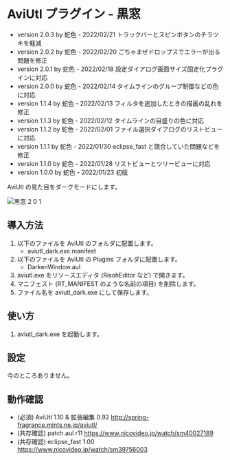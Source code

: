 # AviUtl プラグイン - 黒窓

* version 2.0.3 by 蛇色 - 2022/02/21 トラックバーとスピンボタンのチラツキを軽減
* version 2.0.2 by 蛇色 - 2022/02/20 ごちゃまぜドロップスでエラーが出る問題を修正
* version 2.0.1 by 蛇色 - 2022/02/18 設定ダイアログ画面サイズ固定化プラグインに対応
* version 2.0.0 by 蛇色 - 2022/02/14 タイムラインのグループ制御などの色に対応
* version 1.1.4 by 蛇色 - 2022/02/13 フィルタを追加したときの描画の乱れを修正
* version 1.1.3 by 蛇色 - 2022/02/12 タイムラインの目盛りの色に対応
* version 1.1.2 by 蛇色 - 2022/02/01 ファイル選択ダイアログのリストビューに対応
* version 1.1.1 by 蛇色 - 2022/01/30 eclipse_fast と競合していた問題などを修正
* version 1.1.0 by 蛇色 - 2022/01/28 リストビューとツリービューに対応
* version 1.0.0 by 蛇色 - 2022/01/23 初版

AviUtl の見た目をダークモードにします。

![黒窓 2 0 1](https://user-images.githubusercontent.com/96464759/154665614-90c6a2fb-d9d3-42b5-bcd0-292497c8b5d9.png)

## 導入方法

1. 以下のファイルを AviUtl のフォルダに配置します。
	* aviutl_dark.exe.manifest
2. 以下のファイルを AviUtl の Plugins フォルダに配置します。
	* DarkenWindow.aul
3. aviutl.exe をリソースエディタ (RisohEditor など) で開きます。
4. マニフェスト (RT_MANIFEST のような名前の項目) を削除します。
5. ファイル名を aviutl_dark.exe にして保存します。

## 使い方

1. aviutl_dark.exe を起動します。

## 設定

今のところありません。

## 動作確認

* (必須) AviUtl 1.10 & 拡張編集 0.92 http://spring-fragrance.mints.ne.jp/aviutl/
* (共存確認) patch.aul r11 https://www.nicovideo.jp/watch/sm40027189
* (共存確認) eclipse_fast 1.00 https://www.nicovideo.jp/watch/sm39756003
